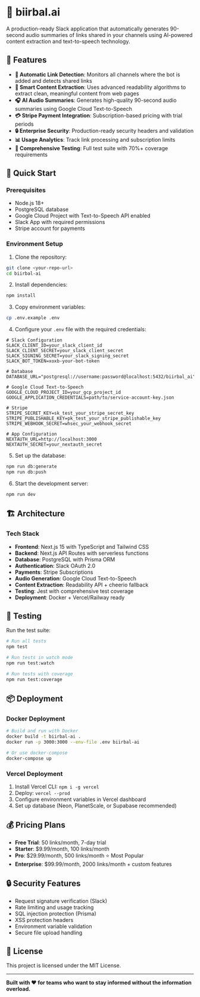 # 🧠 biirbal.ai

A production-ready Slack application that automatically generates 90-second audio summaries of links shared in your channels using AI-powered content extraction and text-to-speech technology.

## 🌟 Features

- **🔗 Automatic Link Detection**: Monitors all channels where the bot is added and detects shared links
- **📄 Smart Content Extraction**: Uses advanced readability algorithms to extract clean, meaningful content from web pages
- **🎧 AI Audio Summaries**: Generates high-quality 90-second audio summaries using Google Cloud Text-to-Speech
- **💳 Stripe Payment Integration**: Subscription-based pricing with trial periods
- **🔒 Enterprise Security**: Production-ready security headers and validation
- **📊 Usage Analytics**: Track link processing and subscription limits
- **🧪 Comprehensive Testing**: Full test suite with 70%+ coverage requirements

## 🚀 Quick Start

### Prerequisites

- Node.js 18+ 
- PostgreSQL database
- Google Cloud Project with Text-to-Speech API enabled
- Slack App with required permissions
- Stripe account for payments

### Environment Setup

1. Clone the repository:
```bash
git clone <your-repo-url>
cd biirbal-ai
```

2. Install dependencies:
```bash
npm install
```

3. Copy environment variables:
```bash
cp .env.example .env
```

4. Configure your `.env` file with the required credentials:
```env
# Slack Configuration
SLACK_CLIENT_ID=your_slack_client_id
SLACK_CLIENT_SECRET=your_slack_client_secret
SLACK_SIGNING_SECRET=your_slack_signing_secret
SLACK_BOT_TOKEN=xoxb-your-bot-token

# Database
DATABASE_URL="postgresql://username:password@localhost:5432/biirbal_ai"

# Google Cloud Text-to-Speech
GOOGLE_CLOUD_PROJECT_ID=your_gcp_project_id
GOOGLE_APPLICATION_CREDENTIALS=path/to/service-account-key.json

# Stripe
STRIPE_SECRET_KEY=sk_test_your_stripe_secret_key
STRIPE_PUBLISHABLE_KEY=pk_test_your_stripe_publishable_key
STRIPE_WEBHOOK_SECRET=whsec_your_webhook_secret

# App Configuration
NEXTAUTH_URL=http://localhost:3000
NEXTAUTH_SECRET=your_nextauth_secret
```

5. Set up the database:
```bash
npm run db:generate
npm run db:push
```

6. Start the development server:
```bash
npm run dev
```

## 🏗️ Architecture

### Tech Stack

- **Frontend**: Next.js 15 with TypeScript and Tailwind CSS
- **Backend**: Next.js API Routes with serverless functions
- **Database**: PostgreSQL with Prisma ORM
- **Authentication**: Slack OAuth 2.0
- **Payments**: Stripe Subscriptions
- **Audio Generation**: Google Cloud Text-to-Speech
- **Content Extraction**: Readability API + cheerio fallback
- **Testing**: Jest with comprehensive test coverage
- **Deployment**: Docker + Vercel/Railway ready

## 🧪 Testing

Run the test suite:
```bash
# Run all tests
npm test

# Run tests in watch mode
npm run test:watch

# Run tests with coverage
npm run test:coverage
```

## 📦 Deployment

### Docker Deployment

```bash
# Build and run with Docker
docker build -t biirbal-ai .
docker run -p 3000:3000 --env-file .env biirbal-ai

# Or use docker-compose
docker-compose up
```

### Vercel Deployment

1. Install Vercel CLI: `npm i -g vercel`
2. Deploy: `vercel --prod`
3. Configure environment variables in Vercel dashboard
4. Set up database (Neon, PlanetScale, or Supabase recommended)

## 💰 Pricing Plans

- **Free Trial**: 50 links/month, 7-day trial
- **Starter**: $9.99/month, 100 links/month
- **Pro**: $29.99/month, 500 links/month ⭐ Most Popular
- **Enterprise**: $99.99/month, 2000 links/month + custom features

## 🔒 Security Features

- Request signature verification (Slack)
- Rate limiting and usage tracking
- SQL injection protection (Prisma)
- XSS protection headers
- Environment variable validation
- Secure file upload handling

## 📄 License

This project is licensed under the MIT License.

---

**Built with ❤️ for teams who want to stay informed without the information overload.**
